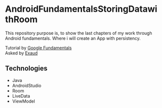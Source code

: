 # AndroidFundamentalsStoringDatawithRoom

This repository purpose is, to show the last chapters of my work through Android fundamentals.
Where i will create an App with persistency.

Tutorial by [Google Fundamentals](https://developer.android.com/courses/fundamentals-training/toc-v2?authuser=2) <br>
Asked by [Exaud](https://exaud.com/) <br>

## Technologies
  - Java
  - AndroidStudio
  - Room
  - LiveData
  - ViewModel 

